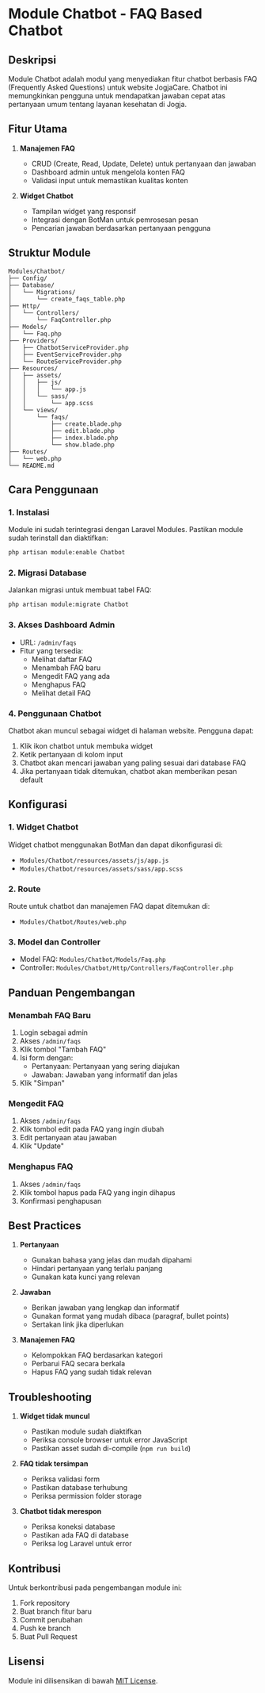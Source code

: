  # Module Chatbot - FAQ Based Chatbot

## Deskripsi
Module Chatbot adalah modul yang menyediakan fitur chatbot berbasis FAQ (Frequently Asked Questions) untuk website JogjaCare. Chatbot ini memungkinkan pengguna untuk mendapatkan jawaban cepat atas pertanyaan umum tentang layanan kesehatan di Jogja.

## Fitur Utama
1. **Manajemen FAQ**
   - CRUD (Create, Read, Update, Delete) untuk pertanyaan dan jawaban
   - Dashboard admin untuk mengelola konten FAQ
   - Validasi input untuk memastikan kualitas konten

2. **Widget Chatbot**
   - Tampilan widget yang responsif
   - Integrasi dengan BotMan untuk pemrosesan pesan
   - Pencarian jawaban berdasarkan pertanyaan pengguna

## Struktur Module
```
Modules/Chatbot/
├── Config/
├── Database/
│   └── Migrations/
│       └── create_faqs_table.php
├── Http/
│   └── Controllers/
│       └── FaqController.php
├── Models/
│   └── Faq.php
├── Providers/
│   ├── ChatbotServiceProvider.php
│   ├── EventServiceProvider.php
│   └── RouteServiceProvider.php
├── Resources/
│   ├── assets/
│   │   ├── js/
│   │   │   └── app.js
│   │   └── sass/
│   │       └── app.scss
│   └── views/
│       └── faqs/
│           ├── create.blade.php
│           ├── edit.blade.php
│           ├── index.blade.php
│           └── show.blade.php
├── Routes/
│   └── web.php
└── README.md
```

## Cara Penggunaan

### 1. Instalasi
Module ini sudah terintegrasi dengan Laravel Modules. Pastikan module sudah terinstall dan diaktifkan:
```bash
php artisan module:enable Chatbot
```

### 2. Migrasi Database
Jalankan migrasi untuk membuat tabel FAQ:
```bash
php artisan module:migrate Chatbot
```

### 3. Akses Dashboard Admin
- URL: `/admin/faqs`
- Fitur yang tersedia:
  - Melihat daftar FAQ
  - Menambah FAQ baru
  - Mengedit FAQ yang ada
  - Menghapus FAQ
  - Melihat detail FAQ

### 4. Penggunaan Chatbot
Chatbot akan muncul sebagai widget di halaman website. Pengguna dapat:
1. Klik ikon chatbot untuk membuka widget
2. Ketik pertanyaan di kolom input
3. Chatbot akan mencari jawaban yang paling sesuai dari database FAQ
4. Jika pertanyaan tidak ditemukan, chatbot akan memberikan pesan default

## Konfigurasi

### 1. Widget Chatbot
Widget chatbot menggunakan BotMan dan dapat dikonfigurasi di:
- `Modules/Chatbot/resources/assets/js/app.js`
- `Modules/Chatbot/resources/assets/sass/app.scss`

### 2. Route
Route untuk chatbot dan manajemen FAQ dapat ditemukan di:
- `Modules/Chatbot/Routes/web.php`

### 3. Model dan Controller
- Model FAQ: `Modules/Chatbot/Models/Faq.php`
- Controller: `Modules/Chatbot/Http/Controllers/FaqController.php`

## Panduan Pengembangan

### Menambah FAQ Baru
1. Login sebagai admin
2. Akses `/admin/faqs`
3. Klik tombol "Tambah FAQ"
4. Isi form dengan:
   - Pertanyaan: Pertanyaan yang sering diajukan
   - Jawaban: Jawaban yang informatif dan jelas
5. Klik "Simpan"

### Mengedit FAQ
1. Akses `/admin/faqs`
2. Klik tombol edit pada FAQ yang ingin diubah
3. Edit pertanyaan atau jawaban
4. Klik "Update"

### Menghapus FAQ
1. Akses `/admin/faqs`
2. Klik tombol hapus pada FAQ yang ingin dihapus
3. Konfirmasi penghapusan

## Best Practices
1. **Pertanyaan**
   - Gunakan bahasa yang jelas dan mudah dipahami
   - Hindari pertanyaan yang terlalu panjang
   - Gunakan kata kunci yang relevan

2. **Jawaban**
   - Berikan jawaban yang lengkap dan informatif
   - Gunakan format yang mudah dibaca (paragraf, bullet points)
   - Sertakan link jika diperlukan

3. **Manajemen FAQ**
   - Kelompokkan FAQ berdasarkan kategori
   - Perbarui FAQ secara berkala
   - Hapus FAQ yang sudah tidak relevan

## Troubleshooting
1. **Widget tidak muncul**
   - Pastikan module sudah diaktifkan
   - Periksa console browser untuk error JavaScript
   - Pastikan asset sudah di-compile (`npm run build`)

2. **FAQ tidak tersimpan**
   - Periksa validasi form
   - Pastikan database terhubung
   - Periksa permission folder storage

3. **Chatbot tidak merespon**
   - Periksa koneksi database
   - Pastikan ada FAQ di database
   - Periksa log Laravel untuk error

## Kontribusi
Untuk berkontribusi pada pengembangan module ini:
1. Fork repository
2. Buat branch fitur baru
3. Commit perubahan
4. Push ke branch
5. Buat Pull Request

## Lisensi
Module ini dilisensikan di bawah [MIT License](https://opensource.org/licenses/MIT).